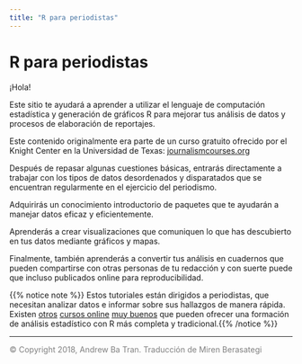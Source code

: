 ```yaml
---
title: "R para periodistas"
---
```


# R para periodistas

¡Hola! 

Este sitio te ayudará a aprender a utilizar el lenguaje de computación estadística y generación de gráficos R para mejorar tus análisis de datos y procesos de elaboración de reportajes. 

Este contenido originalmente era parte de un curso gratuito ofrecido por el Knight Center en la Universidad de Texas: [journalismcourses.org](https://journalismcourses.org/RC0818.html)

Después de repasar algunas cuestiones básicas, entrarás directamente a trabajar con los tipos de datos desordenados y disparatados que se encuentran regularmente en el ejercicio del periodismo.

Adquirirás un conocimiento introductorio de paquetes que te ayudarán a manejar datos eficaz y eficientemente.

Aprenderás a crear visualizaciones que comuniquen lo que has descubierto en tus datos mediante gráficos y mapas.

Finalmente, también aprenderás a convertir tus análisis en cuadernos que pueden compartirse con otras personas de tu redacción y con suerte puede que incluso publicados online para reproducibilidad.

{{% notice note %}}
Estos tutoriales están dirigidos a periodistas, que necesitan analizar datos e informar sobre sus hallazgos de manera rápida. Existen [otros](https://www.datacamp.com/) [cursos online](https://www.coursera.org/learn/r-programming) [muy buenos](https://www.edx.org/learn/r-programming) que pueden ofrecer una formación de análisis estadístico con R más completa y tradicional.{{% /notice %}}

-----

<span style="color:gray">© Copyright 2018, Andrew Ba Tran. Traducción de Miren Berasategi</span>


